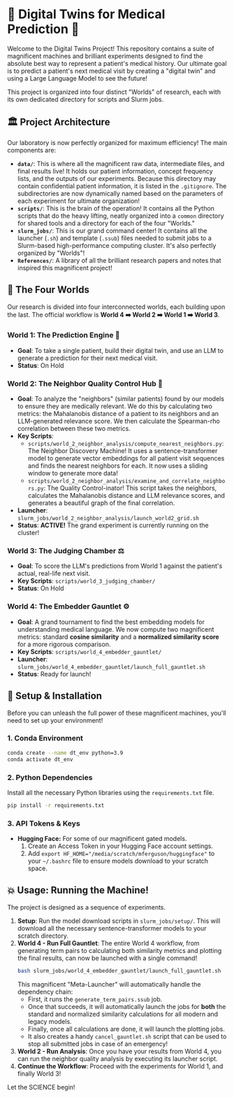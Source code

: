 # 🤖 Digital Twins for Medical Prediction 🤖

Welcome to the Digital Twins Project! This repository contains a suite of magnificent machines and brilliant experiments designed to find the absolute best way to represent a patient's medical history. Our ultimate goal is to predict a patient's next medical visit by creating a "digital twin" and using a Large Language Model to see the future!

This project is organized into four distinct "Worlds" of research, each with its own dedicated directory for scripts and Slurm jobs.

## 🏛️ Project Architecture

Our laboratory is now perfectly organized for maximum efficiency! The main components are:

* **`data/`**: This is where all the magnificent raw data, intermediate files, and final results live! It holds our patient information, concept frequency lists, and the outputs of our experiments. Because this directory may contain confidential patient information, it is listed in the `.gitignore`. The subdirectories are now dynamically named based on the parameters of each experiment for ultimate organization!
* **`scripts/`**: This is the brain of the operation! It contains all the Python scripts that do the heavy lifting, neatly organized into a `common` directory for shared tools and a directory for each of the four "Worlds."
* **`slurm_jobs/`**: This is our grand command center! It contains all the launcher (`.sh`) and template (`.ssub`) files needed to submit jobs to a Slurm-based high-performance computing cluster. It's also perfectly organized by "Worlds"!
* **`References/`**: A library of all the brilliant research papers and notes that inspired this magnificent project!

## 🚀 The Four Worlds

Our research is divided into four interconnected worlds, each building upon the last. The official workflow is **World 4 ➡️ World 2 ➡️ World 1 ➡️ World 3**.

### **World 1: The Prediction Engine** 🔮

* **Goal**: To take a single patient, build their digital twin, and use an LLM to generate a prediction for their next medical visit.
* **Status**: On Hold

### **World 2: The Neighbor Quality Control Hub** 🔬

* **Goal**: To analyze the "neighbors" (similar patients) found by our models to ensure they are medically relevant. We do this by calculating two metrics: the Mahalanobis distance of a patient to its neighbors and an LLM-generated relevance score. We then calculate the Spearman-rho correlation between these two metrics.
* **Key Scripts**:
    * `scripts/world_2_neighbor_analysis/compute_nearest_neighbors.py`: The Neighbor Discovery Machine! It uses a sentence-transformer model to generate vector embeddings for all patient visit sequences and finds the nearest neighbors for each. It now uses a sliding window to generate more data!
    * `scripts/world_2_neighbor_analysis/examine_and_correlate_neighbors.py`: The Quality Control-inator! This script takes the neighbors, calculates the Mahalanobis distance and LLM relevance scores, and generates a beautiful graph of the final correlation.
* **Launcher**: `slurm_jobs/world_2_neighbor_analysis/launch_world2_grid.sh`
* **Status**: **ACTIVE!** The grand experiment is currently running on the cluster!

### **World 3: The Judging Chamber** ⚖️

* **Goal**: To score the LLM's predictions from World 1 against the patient's actual, real-life next visit.
* **Key Scripts**: `scripts/world_3_judging_chamber/`
* **Status**: On Hold

### **World 4: The Embedder Gauntlet** ⚙️

* **Goal**: A grand tournament to find the best embedding models for understanding medical language. We now compute two magnificent metrics: standard **cosine similarity** and a **normalized similarity score** for a more rigorous comparison.
* **Key Scripts**: `scripts/world_4_embedder_gauntlet/`
* **Launcher**: `slurm_jobs/world_4_embedder_gauntlet/launch_full_gauntlet.sh`
* **Status**: Ready for launch!

## 🔧 Setup & Installation

Before you can unleash the full power of these magnificent machines, you'll need to set up your environment!

### 1\. Conda Environment

```bash
conda create --name dt_env python=3.9
conda activate dt_env
````

### 2\. Python Dependencies

Install all the necessary Python libraries using the `requirements.txt` file.

```bash
pip install -r requirements.txt
```

### 3\. API Tokens & Keys

  * **Hugging Face:** For some of our magnificent gated models.
    1.  Create an Access Token in your Hugging Face account settings.
    2.  Add `export HF_HOME="/media/scratch/mferguson/huggingface"` to your `~/.bashrc` file to ensure models download to your scratch space.

## 💥 Usage: Running the Machine\!

The project is designed as a sequence of experiments.

1.  **Setup**: Run the model download scripts in `slurm_jobs/setup/`. This will download all the necessary sentence-transformer models to your scratch directory.
2.  **World 4 - Run Full Gauntlet**: The entire World 4 workflow, from generating term pairs to calculating both similarity metrics and plotting the final results, can now be launched with a single command\!
    ```bash
    bash slurm_jobs/world_4_embedder_gauntlet/launch_full_gauntlet.sh
    ```
    This magnificent "Meta-Launcher" will automatically handle the dependency chain:
      * First, it runs the `generate_term_pairs.ssub` job.
      * Once that succeeds, it will automatically launch the jobs for **both** the standard and normalized similarity calculations for all modern and legacy models.
      * Finally, once all calculations are done, it will launch the plotting jobs.
      * It also creates a handy `cancel_gauntlet.sh` script that can be used to stop all submitted jobs in case of an emergency\!
3.  **World 2 - Run Analysis**: Once you have your results from World 4, you can run the neighbor quality analysis by executing its launcher script.
4.  **Continue the Workflow**: Proceed with the experiments for World 1, and finally World 3\!

Let the SCIENCE begin\!
